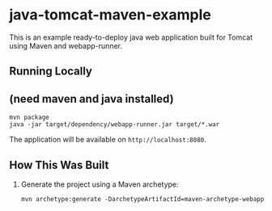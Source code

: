 # java-tomcat-maven-example

This is an example ready-to-deploy java web application built for Tomcat using Maven and webapp-runner.

## Running Locally

## (need maven and java installed)

```
mvn package
java -jar target/dependency/webapp-runner.jar target/*.war
```

The application will be available on `http://localhost:8080`.

## How This Was Built

1. Generate the project using a Maven archetype:

   ```
   mvn archetype:generate -DarchetypeArtifactId=maven-archetype-webapp
   ```


